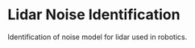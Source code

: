 Lidar Noise Identification
========================

Identification of noise model for lidar used in robotics.
